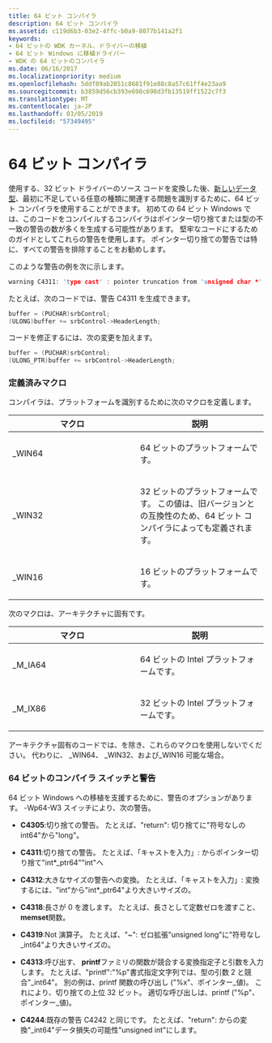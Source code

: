 ```yaml
---
title: 64 ビット コンパイラ
description: 64 ビット コンパイラ
ms.assetid: c119d6b3-03e2-4ffc-b0a9-8077b141a2f1
keywords:
- 64 ビットの WDK カーネル、ドライバーの移植
- 64 ビット Windows に移植ドライバー
- WDK の 64 ビットのコンパイラ
ms.date: 06/16/2017
ms.localizationpriority: medium
ms.openlocfilehash: 5ddf89ab2851c8681f91e88c8a57c61ff4e23aa9
ms.sourcegitcommit: b3859d56cb393e698c698d3fb13519ff1522c7f3
ms.translationtype: MT
ms.contentlocale: ja-JP
ms.lasthandoff: 03/05/2019
ms.locfileid: "57349495"
---
```

# <a name="64-bit-compiler"></a>64 ビット コンパイラ





使用する、32 ビット ドライバーのソース コードを変換した後、[新しいデータ型](the-new-data-types.md)、最初に不足している任意の種類に関連する問題を識別するために、64 ビット コンパイラを使用することができます。 初めての 64 ビット Windows では、このコードをコンパイルするコンパイラはポインター切り捨てまたは型の不一致の警告の数が多くを生成する可能性があります。 堅牢なコードにするためのガイドとしてこれらの警告を使用します。 ポインター切り捨ての警告では特に、すべての警告を排除することをお勧めします。

このような警告の例を次に示します。

```cpp
warning C4311: 'type cast' : pointer truncation from 'unsigned char *' to 'unsigned long '
```

たとえば、次のコードでは、警告 C4311 を生成できます。

```cpp
buffer = (PUCHAR)srbControl;
(ULONG)buffer += srbControl->HeaderLength;
```

コードを修正するには、次の変更を加えます。

```cpp
buffer = (PUCHAR)srbControl;
(ULONG_PTR)buffer += srbControl->HeaderLength;
```

### <a name="predefined-macros"></a>定義済みマクロ

コンパイラは、プラットフォームを識別するために次のマクロを定義します。

<table>
<colgroup>
<col width="50%" />
<col width="50%" />
</colgroup>
<thead>
<tr class="header">
<th>マクロ</th>
<th>説明</th>
</tr>
</thead>
<tbody>
<tr class="odd">
<td><p>_WIN64</p></td>
<td><p>64 ビットのプラットフォームです。</p></td>
</tr>
<tr class="even">
<td><p>_WIN32</p></td>
<td><p>32 ビットのプラットフォームです。 この値は、旧バージョンとの互換性のため、64 ビット コンパイラによっても定義されます。</p></td>
</tr>
<tr class="odd">
<td><p>_WIN16</p></td>
<td><p>16 ビットのプラットフォームです。</p></td>
</tr>
</tbody>
</table>

 

次のマクロは、アーキテクチャに固有です。

<table>
<colgroup>
<col width="50%" />
<col width="50%" />
</colgroup>
<thead>
<tr class="header">
<th>マクロ</th>
<th>説明</th>
</tr>
</thead>
<tbody>
<tr class="odd">
<td><p>_M_IA64</p></td>
<td><p>64 ビットの Intel プラットフォームです。</p></td>
</tr>
<tr class="even">
<td><p>_M_IX86</p></td>
<td><p>32 ビットの Intel プラットフォームです。</p></td>
</tr>
</tbody>
</table>

 

アーキテクチャ固有のコードでは、を除き、これらのマクロを使用しないでください。 代わりに、 \_WIN64、 \_WIN32、および\_WIN16 可能な場合。

### <a name="64-bit-compiler-switches-and-warnings"></a>64 ビットのコンパイラ スイッチと警告

64 ビット Windows への移植を支援するために、警告のオプションがあります。 -Wp64-W3 スイッチにより、次の警告。

-   **C4305**:切り捨ての警告。 たとえば、"return": 切り捨てに"符号なしの int64"から"long"。

-   **C4311**:切り捨ての警告。 たとえば、「キャストを入力」: からポインター切り捨て"int\*\_ptr64""int"へ

-   **C4312**:大きなサイズの警告への変換。 たとえば、「キャストを入力」: 変換するには、"int"から"int\*\_ptr64"より大きいサイズの。

-   **C4318**:長さが 0 を渡します。 たとえば、長さとして定数ゼロを渡すこと、 **memset**関数。

-   **C4319**:Not 演算子。 たとえば、"~": ゼロ拡張"unsigned long"に"符号なし\_int64"より大きいサイズの。

-   **C4313**:呼び出す、 **printf**ファミリの関数が競合する変換指定子と引数を入力します。 たとえば、"printf":"%p"書式指定文字列では、型の引数 2 と競合"\_int64"。 別の例は、printf 関数の呼び出し ("%x"、ポインター\_値)。 これにより、切り捨ての上位 32 ビット。 適切な呼び出しは、printf ("%p"、ポインター\_値)。

-   **C4244**:既存の警告 C4242 と同じです。 たとえば、"return": からの変換"\_int64"データ損失の可能性"unsigned int"にします。

 

 




